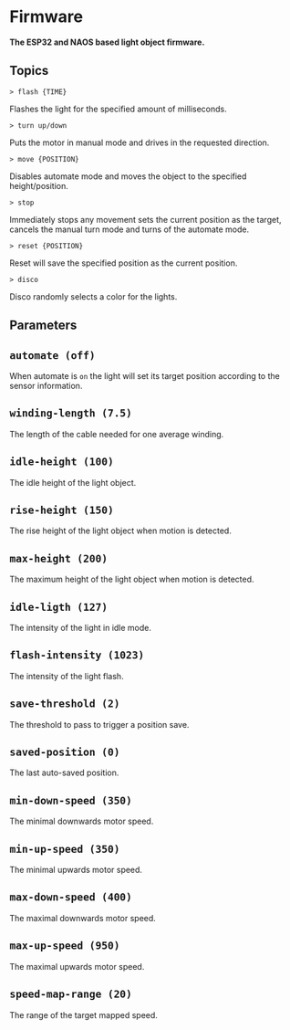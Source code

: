 # Firmware

**The ESP32 and NAOS based light object firmware.**

## Topics

`> flash {TIME}`

Flashes the light for the specified amount of milliseconds.

`> turn up/down`

Puts the motor in manual mode and drives in the requested direction.

`> move {POSITION}`

Disables automate mode and moves the object to the specified height/position.

`> stop`

Immediately stops any movement sets the current position as the target, cancels the manual turn mode and turns of the
automate mode.

`> reset {POSITION}`

Reset will save the specified position as the current position.

`> disco`

Disco randomly selects a color for the lights.

## Parameters

## `automate (off)`

When automate is `on` the light will set its target position according to the sensor information.

## `winding-length (7.5)`

The length of the cable needed for one average winding.

## `idle-height (100)`

The idle height of the light object.

## `rise-height (150)`

The rise height of the light object when motion is detected.

## `max-height (200)`

The maximum height of the light object when motion is detected.

## `idle-ligth (127)`

The intensity of the light in idle mode.

## `flash-intensity (1023)`

The intensity of the light flash.

## `save-threshold (2)`

The threshold to pass to trigger a position save.

## `saved-position (0)`

The last auto-saved position.

## `min-down-speed (350)`

The minimal downwards motor speed.

## `min-up-speed (350)`

The minimal upwards motor speed.

## `max-down-speed (400)`

The maximal downwards motor speed.

## `max-up-speed (950)`

The maximal upwards motor speed.

## `speed-map-range (20)`

The range of the target mapped speed.
